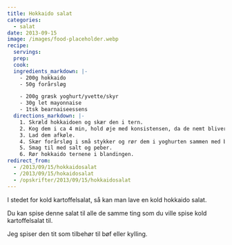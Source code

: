 ```yaml
---
title: Hokkaido salat
categories:
  - salat
date: 2013-09-15
image: /images/food-placeholder.webp
recipe:
  servings:
  prep:
  cook:
  ingredients_markdown: |-
    - 200g hokkaido
    - 50g forårsløg

    - 200g græsk yoghurt/yvette/skyr
    - 30g let mayonnaise
    - 1tsk bearnaiseessens
  directions_markdown: |-
    1. Skræld hokkaidoen og skær den i tern.
    2. Kog dem i ca 4 min, hold øje med konsistensen, da de nemt bliver for bløde.
    3. Lad dem afkøle.
    4. Skær forårsløg i små stykker og rør dem i yoghurten sammen med bearnaiseessensen.
    5. Smag til med salt og peber.
    6. Rør hokkaido ternene i blandingen.
redirect_from:
  - /2013/09/15/hokkaidosalat
  - /2013/09/15/hokaidosalat
  - /opskrifter/2013/09/15/hokkaidosalat
---
```


I stedet for kold kartoffelsalat, så kan man lave en kold hokkaido salat.

Du kan spise denne salat til alle de samme ting som du ville spise kold kartoffelsalat til.

Jeg spiser den tit som tilbehør til bøf eller kylling.
